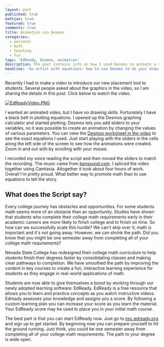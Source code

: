 ```yaml
---
layout: post
published: true
mathjax: true
featured: true
comments: true
title: Animation via Desmos
categories:
  - personal
  - math
  - teaching
  - fun
tags: 'EdReady, Desmos, animation'
description: The post contains info on how I used Desmos to animate a video.
headline: 'An artist with equations: how to use Desmos to do your drawing for you.'
---
```

Recently I had to make a video to introduce our new placement tool to students. Several people asked about the graphics in the video, so I am sharing the details in this post. Click below to watch the video.

[![EdReadyVideo.PNG]({{site.baseurl}}/images/EdReadyVideo.PNG)](https://www.youtube.com/watch?v=G4vll_wvC88)

I wanted an animated video, but I have no drawing skills. Fortunately I have a black belt in plotting equations. I opened up the Desmos graphing calculator and started plotting. Desmos lets you add sliders to your variables, so it was possible to create an animation by changing the values of various parameters. You can view the [Desmos worksheet in the video](https://www.desmos.com/calculator/xoqcaqpfct) to see the exact equations I used. Just start playing with the sliders in the cells along the left side of the screen to see how the animations were created. Zoom in and out with by scrolling with your mouse.

I recorded my voice reading the script and then moved the sliders to match the recording. The music came from [bensound.com](http://www.bensound.com/). I spliced the video together using Camtasia. Altogether it took about four hours of work. Overall I'm pretty proud. What better way to promote math than to use equations to tell the story.

## What does the Script say?

Every college journey has obstacles and opportunities. For some students math seems more of an obstacle than an opportunity. Studies have shown that students who complete their college math requirements early in their academic careers are more likely to finish college and to finish on time. So how can we successfully scale this hurdle? We can't skip over it; math is important and it's not going away. However, we can shrink the path. Did you know that you might be one semester away from completing all of your college math requirements?

Nevada State College has redesigned their college math curriculum to help students finish their degrees faster by consolidating classes and making clear pathways to completion. We have smoothed the path by improving the content in key courses to create a fun, interactive learning experience for students as they engage in real-world applications of math.

Students are now able to give themselves a boost by working through our newly adopted learning software: EdReady. EdReady is a free resource that allows you to learn and practice concepts as you watch instructive videos. Edready assesses your knowledge and assigns you a score. By following a custom learning plan you can increase your score as you learn the material. Your EdReady score may be used to place you in your initial math course.

The best part is that you can start EdReady now. Just go to [nsc.edready.org](https://nsc.edready.org/home) and sign up to get started. By beginning now you can prepare yourself to hit the ground running. Just think, you could be one semester away from completing all of your college math requirements. The path to your degree is wide open.






